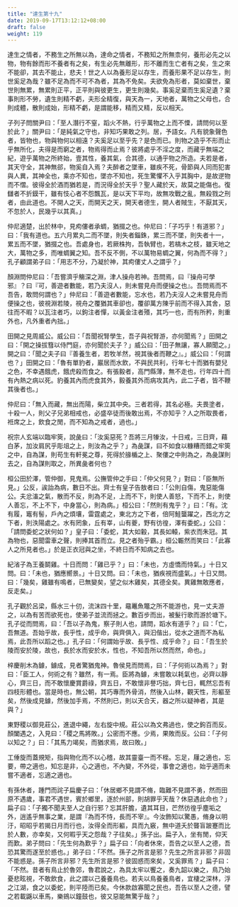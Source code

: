 ```yaml
---
title: "達生第十九"
date: 2019-09-17T13:12:12+08:00
draft: false
weight: 119
---
```




達生之情者，不務生之所無以為，達命之情者，不務知之所無柰何，養形必先之以物，物有餘而形不養者有之矣，有生必先無離形，形不離而生亡者有之矣，生之來不能卻，其去不能止，悲夫！世之人以為養形足以存生，而養形果不足以存生，則世奚足為哉？雖不足為而不可不為者，其為不免矣。夫欲免為形者，莫如棄世，棄世則無累，無累則正平，正平則與彼更生，更生則幾矣。事奚足棄而生奚足遺？棄事則形不勞，遺生則精不虧，夫形全精復，與天為一，天地者，萬物之父母也，合則成體，散則成始，形精不虧，是謂能移，精而又精，反以相天。



子列子問關尹曰：「<span class="text-secondary">至人潛行不窒，蹈火不熱，行乎萬物之上而不慄，請問何以至於此？</span>」關尹曰：「<span class="text-secondary">是純氣之守也，非知巧果敢之列。居，予語女。凡有貌象聲色者，皆物也，物與物何以相遠？夫奚足以至乎先？是色而已。則物之造乎不形而止乎無所化，夫得是而窮之者，物焉得而止焉？彼將處乎不淫之度，而藏乎無端之紀，遊乎萬物之所終始，壹其性，養其氣，合其德，以通乎物之所造。夫若是者，其天守全，其神無郤，物奚自入焉？夫醉者之墜車，雖疾不死，骨節與人同而犯害與人異，其神全也，乘亦不知也，墜亦不知也，死生驚懼不入乎其胸中，是故遻物而不慴。彼得全於酒而猶若是，而況得全於天乎？聖人藏於天，故莫之能傷也。復讎者不折鏌干，雖有忮心者不怨飄瓦，是以天下平均，故無攻戰之亂，無殺戮之刑者，由此道也。不開人之天，而開天之天，開天者德生，開人者賊生，不厭其天，不忽於人，民幾乎以其真。</span>」



仲尼適楚，出於林中，見痀僂者承蜩，猶掇之也。仲尼曰：「<span class="text-secondary">子巧乎！有道邪？</span>」曰：「<span class="text-secondary">我有道也。五六月累丸二而不墜，則失者錙銖，累三而不墜，則失者十一，累五而不墜，猶掇之也。吾處身也，若厥株拘，吾執臂也，若槁木之枝，雖天地之大，萬物之多，而唯蜩翼之知。吾不反不側，不以萬物易蜩之翼，何為而不得？</span>」孔子顧謂弟子曰：「<span class="text-secondary">用志不分，乃凝於神，其痀僂丈人之謂乎？</span>」



顏淵問仲尼曰：「<span class="text-secondary">吾嘗濟乎觴深之淵，津人操舟若神。吾問焉，曰『操舟可學邪』？曰『可，善遊者數能，若乃夫沒人，則未嘗見舟而便操之也』。吾問焉而不吾告，敢問何謂也？</span>」仲尼曰：「<span class="text-secondary">善遊者數能，忘水也，若乃夫沒人之未嘗見舟而便操之也，彼視淵若陵，視舟之覆猶其車卻也，覆卻萬方陳乎前而不得入其舍，惡往而不暇？以瓦注者巧，以鉤注者憚，以黃金注者㱪，其巧一也，而有所矜，則重外也，凡外重者內拙。</span>」



田開之見周威公。威公曰：「<span class="text-secondary">吾聞祝腎學生，吾子與祝腎游，亦何聞焉？</span>」田開之曰：「<span class="text-secondary">開之操拔篲以侍門庭，亦何聞於夫子？</span>」威公曰：「<span class="text-secondary">田子無讓，寡人願聞之。</span>」開之曰：「<span class="text-secondary">聞之夫子曰『善養生者，若牧羊然，視其後者而鞭之』。</span>」威公曰：「<span class="text-secondary">何謂也？</span>」田開之曰：「<span class="text-secondary">魯有單豹者，巖居而水飲，不與民共利，行年七十而猶有嬰兒之色，不幸遇餓虎，餓虎殺而食之。有張毅者，高門縣薄，無不走也，行年四十而有內熱之病以死。豹養其內而虎食其外，毅養其外而病攻其內，此二子者，皆不鞭其後者也。</span>」




仲尼曰：「<span class="text-secondary">無入而藏，無出而陽，柴立其中央。三者若得，其名必極。夫畏塗者，十殺一人，則父子兄弟相戒也，必盛卒徒而後敢出焉，不亦知乎？人之所取畏者，袵席之上，飲食之閒，而不知為之戒者，過也。</span>」



祝宗人玄端以臨牢筴，說彘曰：「<span class="text-secondary">汝奚惡死？吾將三月㹖汝，十日戒，三日齊，藉白茅，加汝肩尻乎彫俎之上，則汝為之乎？</span>」為彘謀，曰不如食以糠糟而錯之牢筴之中，自為謀，則苟生有軒冕之尊，死得於腞楯之上、聚僂之中則為之，為彘謀則去之，自為謀則取之，所異彘者何也？



桓公田於澤，管仲御，見鬼焉。公撫管仲之手曰：「<span class="text-secondary">仲父何見？</span>」對曰：「<span class="text-secondary">臣無所見。</span>」公反，誒詒為病，數日不出。齊士有皇子告敖者曰：「<span class="text-secondary">公則自傷，鬼惡能傷公。夫忿滀之氣，散而不反，則為不足，上而不下，則使人善怒，下而不上，則使人善忘，不上不下，中身當心，則為病。</span>」桓公曰：「<span class="text-secondary">然則有鬼乎？</span>」曰：「<span class="text-secondary">有。沈有履，竈有髻，戶內之煩壤，雷霆處之，東北方之下者，倍阿鮭蠪躍之，西北方之下者，則泆陽處之。水有罔象，丘有峷，山有夔，野有彷徨，澤有委蛇。</span>」公曰：「<span class="text-secondary">請問委蛇之狀何如？</span>」皇子曰：「<span class="text-secondary">委蛇，其大如轂，其長如轅，紫衣而朱冠。其為物也，惡聞雷車之聲，則捧其首而立。見之者殆乎霸。</span>」桓公辴然而笑曰：「<span class="text-secondary">此寡人之所見者也。</span>」於是正衣冠與之坐，不終日而不知病之去也。



紀渻子為王養鬬雞。十日而問：「<span class="text-secondary">雞已乎？</span>」曰：「<span class="text-secondary">未也，方虛憍而恃氣。</span>」十日又問。曰：「<span class="text-secondary">未也，猶應嚮景。</span>」十日又問。曰：「<span class="text-secondary">未也，猶疾視而盛氣。</span>」十日又問。曰：「<span class="text-secondary">幾矣，雞雖有鳴者，已無變矣，望之似木雞矣，其德全矣。異雞無敢應者，反走矣。</span>」



孔子觀於呂梁，縣水三十仞，流沫四十里，黿鼉魚鼈之所不能游也，見一丈夫游之，以為有苦而欲死也，使弟子並流而拯之。數百步而出，被髮行歌而游於塘下。孔子從而問焉，曰：「<span class="text-secondary">吾以子為鬼，察子則人也，請問，蹈水有道乎？</span>」曰：「<span class="text-secondary">亡，吾無道。吾始乎故，長乎性，成乎命，與齊俱入，與汩偕出，從水之道而不為私焉，此吾所以蹈之也。</span>」孔子曰：「<span class="text-secondary">何謂始乎故、長乎性、成乎命？</span>」曰：「<span class="text-secondary">吾生於陵而安於陵，故也，長於水而安於水，性也，不知吾所以然而然，命也。</span>」



梓慶削木為鐻，鐻成，見者驚猶鬼神。魯侯見而問焉，曰：「<span class="text-secondary">子何術以為焉？</span>」對曰：「<span class="text-secondary">臣工人，何術之有？雖然，有一焉。臣將為鐻，未嘗敢以耗氣也，必齊以靜心，齊三日，而不敢懷慶賞爵祿，齊五日，不敢懷非譽巧拙，齊七日，輒然忘吾有四枝形體也。當是時也，無公朝，其巧專而外骨消，然後入山林，觀天性，形軀至矣，然後成見鐻，然後加手焉，不然則已，則以天合天，器之所以疑神者，其是與？</span>」



東野稷以御見莊公，進退中繩，左右旋中規。莊公以為文弗過也，使之鉤百而反。顏闔遇之，入見曰：「<span class="text-secondary">稷之馬將敗。</span>」公密而不應。少焉，果敗而反。公曰：「<span class="text-secondary">子何以知之？</span>」曰：「<span class="text-secondary">其馬力竭矣，而猶求焉，故曰敗。</span>」



工倕旋而蓋規矩，指與物化而不以心稽，故其靈臺一而不桎。忘足，屨之適也，忘要，帶之適也，知忘是非，心之適也，不內變，不外從，事會之適也，始乎適而未嘗不適者，忘適之適也。



有孫休者，踵門而詫子扁慶子曰：「<span class="text-secondary">休居鄉不見謂不脩，臨難不見謂不勇，然而田原不遇歲，事君不遇世，賓於鄉里，逐於州部，則胡罪乎天哉？休惡遇此命也？</span>」扁子曰：「<span class="text-secondary">子獨不聞夫至人之自行邪？忘其肝膽，遺其耳目，芒然彷徨乎塵垢之外，逍遙乎無事之業，是謂『為而不恃，長而不宰』。今汝飾知以驚愚，脩身以明汙，昭昭乎若揭日月而行也，汝得全而形軀，具而九竅，無中道夭於聾盲跛蹇而比於人數，亦幸矣，又何暇乎天之怨哉？子往矣。</span>」孫子出。扁子入，坐有閒，仰天而歎。弟子問曰：「<span class="text-secondary">先生何為歎乎？</span>」扁子曰：「<span class="text-secondary">向者休來，吾告之以至人之德，吾恐其驚而遂至於惑也。</span>」弟子曰：「<span class="text-secondary">不然。孫子之所言是邪？先生之所言非邪？非固不能惑是。孫子所言非邪？先生所言是邪？彼固惑而來矣，又奚罪焉？</span>」扁子曰：「<span class="text-secondary">不然。昔者有鳥止於魯郊，魯君說之，為具太牢以饗之，奏九韶以樂之，鳥乃始憂悲眩視，不敢飲食，此之謂以己養養鳥也。若夫以鳥養養鳥者，宜棲之深林，浮之江湖，食之以委蛇，則平陸而已矣。今休款啟寡聞之民也，吾告以至人之德，譬之若載鼷以車馬，樂鴳以鐘鼓也，彼又惡能無驚乎哉？</span>」